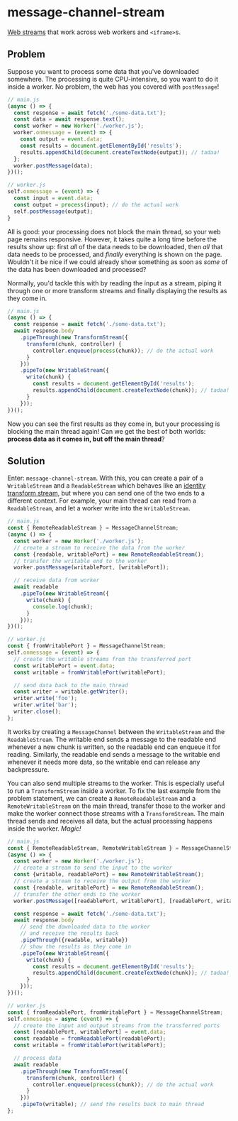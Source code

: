 # message-channel-stream
[Web streams][streams-spec] that work across web workers and `<iframe>`s.

## Problem
Suppose you want to process some data that you've downloaded somewhere. The processing is quite CPU-intensive,
so you want to do it inside a worker. No problem, the web has you covered with `postMessage`!

```js
// main.js
(async () => {
  const response = await fetch('./some-data.txt');
  const data = await response.text();
  const worker = new Worker('./worker.js');
  worker.onmessage = (event) => {
    const output = event.data;
    const results = document.getElementById('results');
    results.appendChild(document.createTextNode(output)); // tadaa!
  };
  worker.postMessage(data);
})();

// worker.js
self.onmessage = (event) => {
  const input = event.data;
  const output = process(input); // do the actual work
  self.postMessage(output);
}
```

All is good: your processing does not block the main thread, so your web page remains responsive. However, it takes
quite a long time before the results show up: first *all* of the data needs to be downloaded, then *all* that data
needs to be processed, and *finally* everything is shown on the page. Wouldn't it be nice if we could already show
something as soon as *some* of the data has been downloaded and processed?

Normally, you'd tackle this with by reading the input as a stream, piping it through one or more transform streams
and finally displaying the results as they come in.

```js
// main.js
(async () => {
  const response = await fetch('./some-data.txt');
  await response.body
    .pipeThrough(new TransformStream({
      transform(chunk, controller) {
        controller.enqueue(process(chunk)); // do the actual work
      }
    }))
    .pipeTo(new WritableStream({
      write(chunk) {
        const results = document.getElementById('results');
        results.appendChild(document.createTextNode(chunk)); // tadaa!
      }
    }));
})();
```

Now you can see the first results as they come in, but your processing is blocking the main thread again!
Can we get the best of both worlds: **process data as it comes in, but off the main thread**?

## Solution
Enter: `message-channel-stream`. With this, you can create a pair of a `WritableStream` and a `ReadableStream` which
behaves like an [identity transform stream][identity-transform-stream], but where you can send one of the two ends
to a different context.
For example, your main thread can read from a `ReadableStream`, and let a worker write into the `WritableStream`.

```js
// main.js
const { RemoteReadableStream } = MessageChannelStream;
(async () => {
  const worker = new Worker('./worker.js');
  // create a stream to receive the data from the worker
  const {readable, writablePort} = new RemoteReadableStream();
  // transfer the writable end to the worker
  worker.postMessage(writablePort, [writablePort]);

  // receive data from worker
  await readable
    .pipeTo(new WritableStream({
      write(chunk) {
        console.log(chunk);
      }
    }));
})();

// worker.js
const { fromWritablePort } = MessageChannelStream;
self.onmessage = (event) => {
  // create the writable streams from the transferred port
  const writablePort = event.data;
  const writable = fromWritablePort(writablePort);

  // send data back to the main thread
  const writer = writable.getWriter();
  writer.write('foo');
  writer.write('bar');
  writer.close();
};
```

It works by creating a `MessageChannel` between the `WritableStream` and the `ReadableStream`. The writable end sends
a message to the readable end whenever a new chunk is written, so the readable end can enqueue it for reading.
Similarly, the readable end sends a message to the writable end whenever it needs more data, so the writable end
can release any backpressure.

You can also send multiple streams to the worker. This is especially useful to run a `TransformStream` inside a worker.
To fix the last example from the problem statement, we can create a `RemoteReadableStream` and a `RemoteWritableStream`
on the main thread, transfer those to the worker and make the worker connect those streams with a `TransformStream`.
The main thread sends and receives all data, but the actual processing happens inside the worker. _Magic!_

```js
// main.js
const { RemoteReadableStream, RemoteWritableStream } = MessageChannelStream;
(async () => {
  const worker = new Worker('./worker.js');
  // create a stream to send the input to the worker
  const {writable, readablePort} = new RemoteWritableStream();
  // create a stream to receive the output from the worker
  const {readable, writablePort} = new RemoteReadableStream();
  // transfer the other ends to the worker
  worker.postMessage([readablePort, writablePort], [readablePort, writablePort]);

  const response = await fetch('./some-data.txt');
  await response.body
    // send the downloaded data to the worker
    // and receive the results back
    .pipeThrough({readable, writable})
    // show the results as they come in
    .pipeTo(new WritableStream({
      write(chunk) {
        const results = document.getElementById('results');
        results.appendChild(document.createTextNode(chunk)); // tadaa!
      }
    }));
})();

// worker.js
const { fromReadablePort, fromWritablePort } = MessageChannelStream;
self.onmessage = async (event) => {
  // create the input and output streams from the transferred ports
  const [readablePort, writablePort] = event.data;
  const readable = fromReadablePort(readablePort);
  const writable = fromWritablePort(writablePort);

  // process data
  await readable
    .pipeThrough(new TransformStream({
      transform(chunk, controller) {
        controller.enqueue(process(chunk)); // do the actual work
      }
    }))
    .pipeTo(writable); // send the results back to main thread
};
```

[streams-spec]: https://streams.spec.whatwg.org/
[fetch-spec]: https://fetch.spec.whatwg.org/
[identity-transform-stream]: https://streams.spec.whatwg.org/#identity-transform-stream
